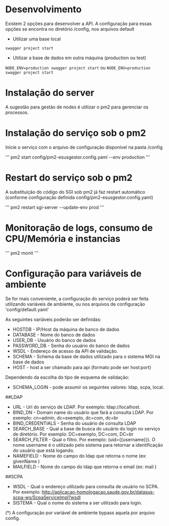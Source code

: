 # Desenvolvimento

Existem 2 opções para desenvolver a API. A configuração para essas opções se encontra no diretório /config, nos arquivos default

*  Utilizar uma base local

 `swagger project start`

*  Utilizar a base de dados em outra máquina (production ou test)

`NODE_ENV=production swagger project start`
 ou
 `NODE_ENV=production swagger project start`

# Instalação do server

A sugestão para gestão de nodes é utilizar o pm2 para gerenciar os processos.

# Instalação do serviço sob o pm2

Inicie o serviço com o arquivo de configuração disponível na pasta /config

'''
pm2 start config/pm2-esusgestor.config.yaml --env production
'''

# Restart do serviço sob o pm2

A substituição do código do SGI sob pm2 já faz restart automático (conforme configuração definida config/pm2-esusgestor.config.yaml)

'''
pm2 restart sgi-server --update-env prod
'''

# Monitoração de logs, consumo de CPU/Memória e instancias

'''
pm2 monit
'''

# Configuração para variáveis de ambiente

Se for mais conveniente, a configuração do serviço poderá ser feita utilizando variáveis de ambiente, ou nos arquivos de configuração 'config/default.yaml'

As seguintes variáveis poderão ser definidas:

* HOSTDB - IP/Host da máquina de banco de dados
* DATABASE - Nome do banco de dados
* USER_DB - Usuário do banco de dados
* PASSWORD_DB - Senha do usuário do banco de dados
* WSDL - Endereço de acesso da API de validação.
* SCHEMA - Schema da base de dados utilizado para o sistema MGI na base de dados
* HOST - host a ser chamado para api (formato pode ser host:port)

Dependendo da escolha do tipo de esquema de validação:

* SCHEMA_LOGIN - pode assumir os seguintes valores: ldap, scpa, local.

##LDAP

* URL - Url do serviço de LDAP.  Por exemplo: ldap://localhost.
* BIND_DN - Domain name do usuário que fará a consulta LDAP. Por exemplo: cn=admin, dc=exemplo, dc=com, dc=br
* BIND_CREDENTIALS - Senha do usuário de consulta LDAP
* SEARCH_BASE - Qual a base de busca do usuário do login no serviço de diretório. Por exemplo: DC=exemplo, DC=com, DC=br
* SEARCH_FILTER - Qual o filtro. Por exemplo: (uid={{username}}).  O nome username é o utilizado pelo sistema para retornar a identificação do usuário que está logando.
* NAMEFIELD - Nome do campo do ldap que retorna o nome (ex: givenName )
* MAILFIELD - Nome do campo do ldap que retorna o email (ex: mail )

##SCPA

* WSDL - Qual o endereço utilizado para consulta de usuário no SCPA. Por exemplo: http://aplicacao-homologacao.saude.gov.br/datasus-scpa-ws/ScpaServiceImpl?wsdl
* SISTEMA - Qual o nome do sistema a ser utilizado para login.


(*) A configuração por variável de ambiente bypass aquela por arquivo config.
